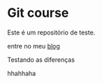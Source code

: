# Git course

Este é um repositório de teste.

entre no meu [blog](lettersabout.blogspotcom)

Testando as diferenças

hhahhaha
